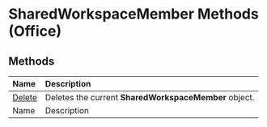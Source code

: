 
# SharedWorkspaceMember Methods (Office)

## Methods



|**Name**|**Description**|
|:-----|:-----|
| [Delete](49dde7b8-1107-6ee2-5fe5-c24c326d6efe.md)|Deletes the current  **SharedWorkspaceMember** object.|
|Name|Description|
